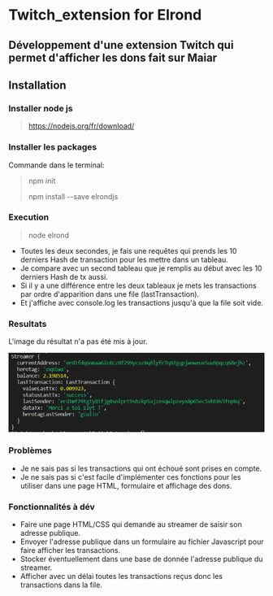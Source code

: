 # Twitch_extension for Elrond 

## Développement d'une extension Twitch qui permet d'afficher les dons fait sur Maiar

## Installation

### Installer node js

> https://nodejs.org/fr/download/

### Installer les packages

Commande dans le terminal:

> npm init
>
> npm install --save elrondjs

### Execution

> node elrond

- Toutes les deux secondes, je fais une requêtes qui prends les 10 derniers Hash de transaction pour les mettre dans un tableau.
- Je compare avec un second tableau que je remplis au début avec les 10 derniers Hash de tx aussi.
- Si il y a une différence entre les deux tableaux je mets les transactions par ordre d'apparition dans une file (lastTransaction).
- Et j'affiche avec console.log les transactions jusqu'à que la file soit vide.

### Resultats 

L'image du résultat n'a pas été mis à jour.

<img src="images/results.PNG" width="700"> 

### Problèmes

- Je ne sais pas si les transactions qui ont échoué sont prises en compte.
- Je ne sais pas si c'est facile d'implémenter ces fonctions pour les utiliser dans une page HTML, formulaire et affichage des dons.

### Fonctionnalités à dév

- Faire une page HTML/CSS qui demande au streamer de saisir son adresse publique.
- Envoyer l'adresse publique dans un formulaire au fichier Javascript pour faire afficher les transactions.
- Stocker éventuellement dans une base de donnée l'adresse publique du streamer.
- Afficher avec un délai toutes les transactions reçus donc les transactions dans la file.